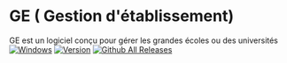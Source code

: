 # GE ( Gestion d'établissement)
GE est un logiciel conçu pour gérer les grandes écoles ou des universités
[![Windows](https://img.shields.io/badge/Windows-yes-red.svg)](#README)
[![Version](https://img.shields.io/badge/Version-1.0.0-teal)](https://github.com/jahjuno/GE/releases)
[![Github All Releases](https://img.shields.io/github/downloads)](https://github.com/jahjuno/GE/releases/download/v1.0.0/ge.exe)
